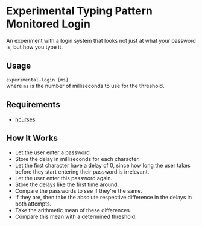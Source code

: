# Experimental Typing Pattern Monitored Login

An experiment with a login system that looks not just at what your password is,
but how you type it.

## Usage
`experimental-login [ms]`  
where `ms` is the number of milliseconds to use for the threshold.

## Requirements
*  [ncurses](https://www.gnu.org/software/ncurses/ncurses.html)

## How It Works
*  Let the user enter a password.
*  Store the delay in milliseconds for each character.
*  Let the first character have a delay of 0, since how long the user takes
before they start entering their password is irrelevant.
*  Let the user enter this password again.
*  Store the delays like the first time around.
*  Compare the passwords to see if they're the same.
*  If they are, then take the absolute respective difference in the delays in
both attempts.
*  Take the arithmetic mean of these differences.
*  Compare this mean with a determined threshold.